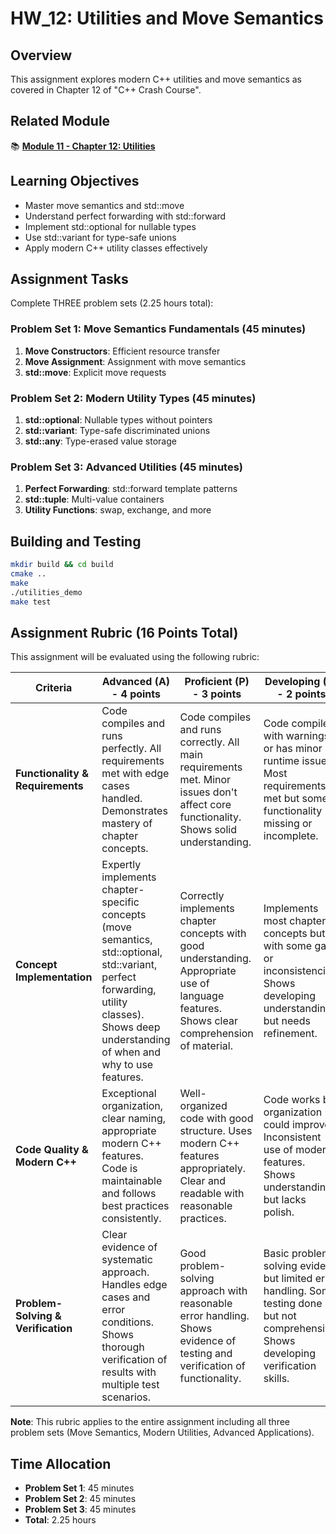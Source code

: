 # HW_12: Utilities and Move Semantics

## Overview
This assignment explores modern C++ utilities and move semantics as covered in Chapter 12 of "C++ Crash Course".

## Related Module
📚 **[Module 11 - Chapter 12: Utilities](../)**

## Learning Objectives
- Master move semantics and std::move
- Understand perfect forwarding with std::forward
- Implement std::optional for nullable types
- Use std::variant for type-safe unions
- Apply modern C++ utility classes effectively

## Assignment Tasks
Complete THREE problem sets (2.25 hours total):

### Problem Set 1: Move Semantics Fundamentals (45 minutes)
1. **Move Constructors**: Efficient resource transfer
2. **Move Assignment**: Assignment with move semantics
3. **std::move**: Explicit move requests

### Problem Set 2: Modern Utility Types (45 minutes)
1. **std::optional**: Nullable types without pointers
2. **std::variant**: Type-safe discriminated unions
3. **std::any**: Type-erased value storage

### Problem Set 3: Advanced Utilities (45 minutes)
1. **Perfect Forwarding**: std::forward template patterns
2. **std::tuple**: Multi-value containers
3. **Utility Functions**: swap, exchange, and more

## Building and Testing
```bash
mkdir build && cd build
cmake ..
make
./utilities_demo
make test
```

## Assignment Rubric (16 Points Total)

This assignment will be evaluated using the following rubric:

| Criteria | Advanced (A) - 4 points | Proficient (P) - 3 points | Developing (D) - 2 points | Incomplete (I) - 1 point |
|----------|-------------------------|---------------------------|--------------------------|-------------------------|
| **Functionality & Requirements** | Code compiles and runs perfectly. All requirements met with edge cases handled. Demonstrates mastery of chapter concepts. | Code compiles and runs correctly. All main requirements met. Minor issues don't affect core functionality. Shows solid understanding. | Code compiles with warnings or has minor runtime issues. Most requirements met but some functionality missing or incomplete. | Code doesn't compile or has major functionality problems. Key requirements not met. Limited understanding evident. |
| **Concept Implementation** | Expertly implements chapter-specific concepts (move semantics, std::optional, std::variant, perfect forwarding, utility classes). Shows deep understanding of when and why to use features. | Correctly implements chapter concepts with good understanding. Appropriate use of language features. Shows clear comprehension of material. | Implements most chapter concepts but with some gaps or inconsistencies. Shows developing understanding but needs refinement. | Limited or incorrect implementation of chapter concepts. Doesn't demonstrate understanding of core material. |
| **Code Quality & Modern C++** | Exceptional organization, clear naming, appropriate modern C++ features. Code is maintainable and follows best practices consistently. | Well-organized code with good structure. Uses modern C++ features appropriately. Clear and readable with reasonable practices. | Code works but organization could improve. Inconsistent use of modern features. Shows understanding but lacks polish. | Poor organization, minimal use of modern C++ features. Difficult to read and understand. Basic functionality only. |
| **Problem-Solving & Verification** | Clear evidence of systematic approach. Handles edge cases and error conditions. Shows thorough verification of results with multiple test scenarios. | Good problem-solving approach with reasonable error handling. Shows evidence of testing and verification of functionality. | Basic problem-solving evident but limited error handling. Some testing done but not comprehensive. Shows developing verification skills. | Little evidence of systematic approach. Minimal error handling or testing. No clear verification strategy demonstrated. |

**Note**: This rubric applies to the entire assignment including all three problem sets (Move Semantics, Modern Utilities, Advanced Applications).

## Time Allocation
- **Problem Set 1**: 45 minutes
- **Problem Set 2**: 45 minutes
- **Problem Set 3**: 45 minutes
- **Total**: 2.25 hours